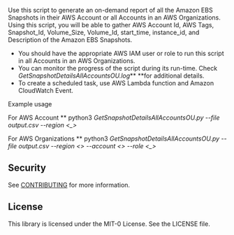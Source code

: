 Use this script to generate an on-demand report of all the Amazon EBS Snapshots in their AWS Account or all  Accounts in an AWS Organizations. Using this script, you will be able to gather AWS Account Id, AWS Tags, Snapshot_Id, Volume_Size, Volume_Id, start_time, instance_id, and Description of the Amazon EBS Snapshots.

* You should have the appropriate AWS IAM user or role to run this script in all Accounts in an AWS Organizations.
* You can monitor the progress of the script during its run-time. Check *GetSnapshotDetailsAllAccountsOU.log*** **for additional details.
* To create a scheduled task, use AWS Lambda function and Amazon CloudWatch Event.

Example usage

For AWS Account  ** python3 *GetSnapshotDetailsAllAccountsOU.py --file output.csv --region <_>*

For AWS Organizations ** python3 *GetSnapshotDetailsAllAccountsOU.py --file output.csv --region <_> --account <_> --role <_>*

## Security

See [CONTRIBUTING](CONTRIBUTING.md#security-issue-notifications) for more information.

## License

This library is licensed under the MIT-0 License. See the LICENSE file.
